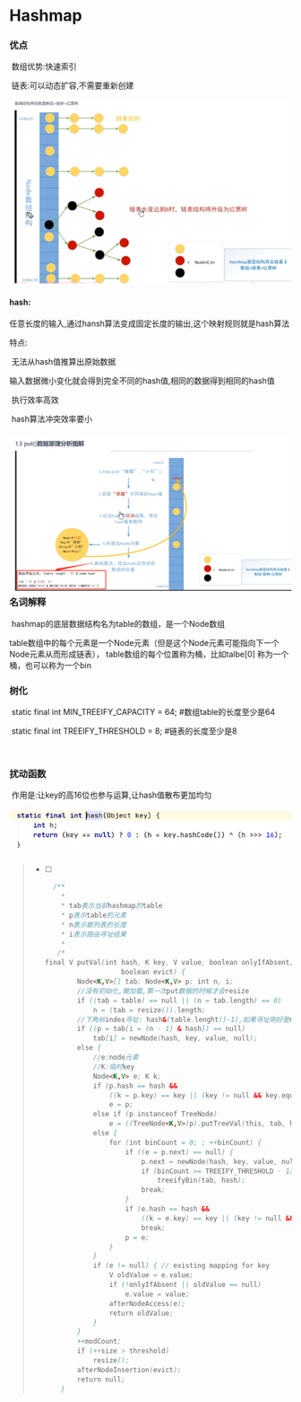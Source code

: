 # Hashmap



### 优点

​					数组优势:快速索引

​					链表:可以动态扩容,不需要重新创建

![1615465879578](assets/1615465879578.png)

#### hash:

​			任意长度的输入,通过hansh算法变成固定长度的输出,这个映射规则就是hash算法

特点:

​		无法从hash值推算出原始数据

​		输入数据微小变化就会得到完全不同的hash值,相同的数据得到相同的hash值

​		执行效率高效

​		hash算法冲突效率要小

### ![1615465900292](assets/1615465900292.png)名词解释

​			hashmap的底层数据结构名为table的数组，是一个Node数组

​			table数组中的每个元素是一个Node元素（但是这个Node元素可能指向下一个Node元素从而形成链表），		table数组的每个位置称为桶，比如talbe[0] 称为一个桶，也可以称为一个bin



### 树化

​			static final int MIN_TREEIFY_CAPACITY = 64;  #数组table的长度至少是64

​			static final int TREEIFY_THRESHOLD = 8;       #链表的长度至少是8

​			

### 扰动函数

​				作用是:让key的高16位也参与运算,让hash值散布更加均匀

![1615465983219](assets/1615465983219.png)

> - [ ] ```java
>     /**
>     	*
>     	* tab表示当前hashmap的table
>       * p表示table的元素
>       * n表示散列表的长度
>       * i表示路由寻址结果
>     	*
>      /*
>   final V putVal(int hash, K key, V value, boolean onlyIfAbsent,
>                      boolean evict) {
>           Node<K,V>[] tab; Node<K,V> p; int n, i;
>           //没有初始化,懒加载,第一次put数据的时候才会resize
>           if ((tab = table) == null || (n = tab.length) == 0)
>               n = (tab = resize()).length;
>           //下角标index寻址: hash&(table.lenght()-1),如果寻址刚好是null,将当前k,v封装成			// node装进去  
>           if ((p = tab[i = (n - 1) & hash]) == null)
>               tab[i] = newNode(hash, key, value, null);
>           else {
>           	//e:node元素
>           	//K:临时key
>               Node<K,V> e; K k;
>               if (p.hash == hash &&
>                   ((k = p.key) == key || (key != null && key.equals(k))))
>                   e = p;
>               else if (p instanceof TreeNode)
>                   e = ((TreeNode<K,V>)p).putTreeVal(this, tab, hash, key, value);
>               else {
>                   for (int binCount = 0; ; ++binCount) {
>                       if ((e = p.next) == null) {
>                           p.next = newNode(hash, key, value, null);
>                           if (binCount >= TREEIFY_THRESHOLD - 1) // -1 for 1st
>                               treeifyBin(tab, hash);
>                           break;
>                       }
>                       if (e.hash == hash &&
>                           ((k = e.key) == key || (key != null && key.equals(k))))
>                           break;
>                       p = e;
>                   }
>               }
>               if (e != null) { // existing mapping for key
>                   V oldValue = e.value;
>                   if (!onlyIfAbsent || oldValue == null)
>                       e.value = value;
>                   afterNodeAccess(e);
>                   return oldValue;
>               }
>           }
>           ++modCount;
>           if (++size > threshold)
>               resize();
>           afterNodeInsertion(evict);
>           return null;
>       }
>   ```